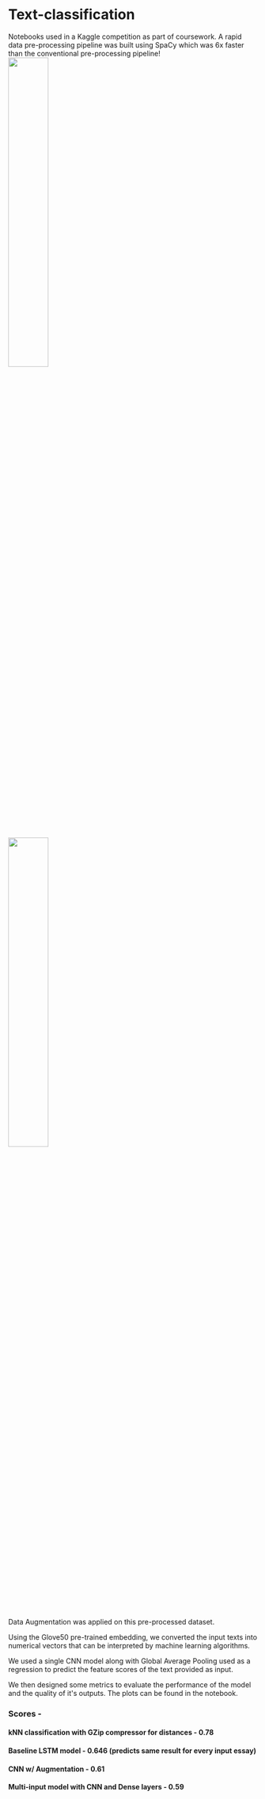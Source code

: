 # Text-classification
Notebooks used in a Kaggle competition as part of coursework.
A rapid data pre-processing pipeline was built using SpaCy which was 6x faster than the conventional pre-processing pipeline! 
<br/>
<img src = "https://github.com/rkv-2401/Text-classification/assets/59438748/d727ecf2-a7bd-4a90-9bc3-e2927794b41f" width = "40%">

<img src = "https://github.com/rkv-2401/Text-classification/assets/59438748/96975ed9-91dd-4d6b-bfbe-611aa5550e86" width = "40%">

Data Augmentation was applied on this pre-processed dataset.

Using the Glove50 pre-trained embedding, we converted the input texts into numerical vectors that can be interpreted by machine learning algorithms.

We used a single CNN model along with Global Average Pooling used as a regression to predict the feature scores of the text provided as input.

We then designed some metrics to evaluate the performance of the model and the quality of it's outputs. The plots can be found in the notebook.

### Scores - 

#### kNN classification with GZip compressor for distances - 0.78
#### Baseline LSTM model - 0.646 (predicts same result for every input essay)
#### CNN w/ Augmentation - 0.61
#### Multi-input model with CNN and Dense layers - 0.59

